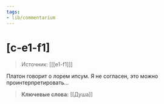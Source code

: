 ```yaml
---
tags: 
- lib/commentarium
---
```

# [c-e1-f1]
>Источник: [[[e1-f1]]]



Платон говорит о лорем ипсум. Я не согласен, это можно проинтерпретировать...



>**Ключевые слова:** [[Душа]]